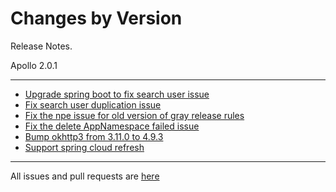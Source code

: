 Changes by Version
==================
Release Notes.

Apollo 2.0.1

------------------
* [Upgrade spring boot to fix search user issue](https://github.com/apolloconfig/apollo/pull/4366)
* [Fix search user duplication issue](https://github.com/apolloconfig/apollo/pull/4371)
* [Fix the npe issue for old version of gray release rules](https://github.com/apolloconfig/apollo/pull/4382)
* [Fix the delete AppNamespace failed issue](https://github.com/apolloconfig/apollo/pull/4388)
* [Bump okhttp3 from 3.11.0 to 4.9.3](https://github.com/apolloconfig/apollo/pull/4392)
* [Support spring cloud refresh](https://github.com/apolloconfig/apollo/issues/4293) 
------------------
All issues and pull requests are [here](https://github.com/apolloconfig/apollo/milestone/12?closed=1)
